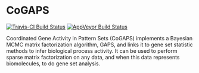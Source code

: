 # CoGAPS

[![Travis-CI Build Status](https://travis-ci.org/CoGAPS/CoGAPS.svg?branch=master)](https://travis-ci.org/CoGAPS/CoGAPS)
[![AppVeyor Build Status](https://ci.appveyor.com/api/projects/status/github/CoGAPS/CoGAPS?branch=master&svg=true)](https://ci.appveyor.com/project/CoGAPS/CoGAPS)

Coordinated Gene Activity in Pattern Sets (CoGAPS) implements a Bayesian MCMC matrix factorization algorithm, GAPS, and links it to gene set statistic methods to infer biological process activity. It can be used to perform sparse matrix factorization on any data, and when this data represents biomolecules, to do gene set analysis.
